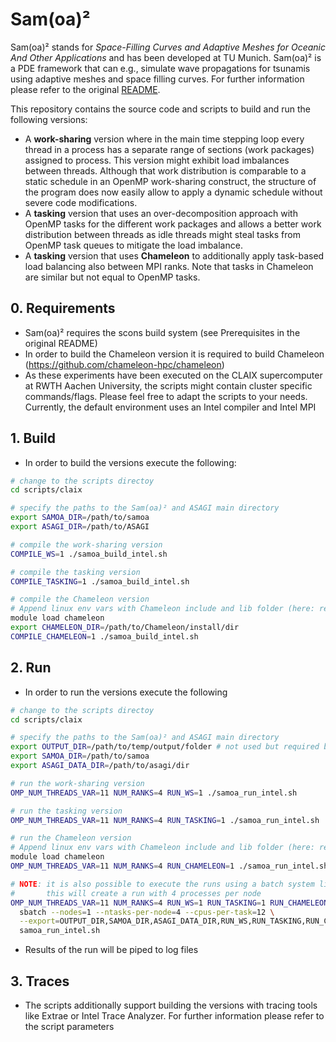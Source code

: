 # Sam(oa)²

Sam(oa)² stands for *Space-Filling Curves and Adaptive Meshes for Oceanic And Other Applications* and has been developed at TU Munich. Sam(oa)² is a PDE framework that can e.g., simulate wave propagations for tsunamis using adaptive meshes and space filling curves. For further information please refer to the original [README](README_samoa.md).

This repository contains the source code and scripts to build and run the following versions:

* A **work-sharing** version where in the main time stepping loop every thread in a process has a separate range of sections (work packages) assigned to process. This version might exhibit load imbalances between threads. Although that work distribution is comparable to a static schedule in an OpenMP work-sharing construct, the structure of the program does now easily allow to apply a dynamic schedule without severe code modifications.
* A **tasking** version that uses an over-decomposition approach with OpenMP tasks for the different work packages and allows a better work distribution between threads as idle threads might steal tasks from OpenMP task queues to mitigate the load imbalance.
* A **tasking** version that uses **Chameleon** to additionally apply task-based load balancing also between MPI ranks. Note that tasks in Chameleon are similar but not equal to OpenMP tasks.

## 0. Requirements

* Sam(oa)² requires the scons build system (see Prerequisites in the original README)
* In order to build the Chameleon version it is required to build Chameleon (https://github.com/chameleon-hpc/chameleon)
* As these experiments have been executed on the CLAIX supercomputer at RWTH Aachen University, the scripts might contain cluster specific commands/flags. Please feel free to adapt the scripts to your needs. Currently, the default environment uses an Intel compiler and Intel MPI

## 1. Build

* In order to build the versions execute the following:

```bash
# change to the scripts directoy
cd scripts/claix

# specify the paths to the Sam(oa)² and ASAGI main directory
export SAMOA_DIR=/path/to/samoa
export ASAGI_DIR=/path/to/ASAGI

# compile the work-sharing version
COMPILE_WS=1 ./samoa_build_intel.sh

# compile the tasking version
COMPILE_TASKING=1 ./samoa_build_intel.sh

# compile the Chameleon version
# Append linux env vars with Chameleon include and lib folder (here: realized using an environment module)
module load chameleon
export CHAMELEON_DIR=/path/to/Chameleon/install/dir
COMPILE_CHAMELEON=1 ./samoa_build_intel.sh
```

## 2. Run

* In order to run the versions execute the following

```bash
# change to the scripts directoy
cd scripts/claix

# specify the paths to the Sam(oa)² and ASAGI main directory
export OUTPUT_DIR=/path/to/temp/output/folder # not used but required by program
export SAMOA_DIR=/path/to/samoa
export ASAGI_DATA_DIR=/path/to/asagi/dir

# run the work-sharing version
OMP_NUM_THREADS_VAR=11 NUM_RANKS=4 RUN_WS=1 ./samoa_run_intel.sh

# run the tasking version
OMP_NUM_THREADS_VAR=11 NUM_RANKS=4 RUN_TASKING=1 ./samoa_run_intel.sh

# run the Chameleon version
# Append linux env vars with Chameleon include and lib folder (here: realized using an environment module)
module load chameleon
OMP_NUM_THREADS_VAR=11 NUM_RANKS=4 RUN_CHAMELEON=1 ./samoa_run_intel.sh

# NOTE: it is also possible to execute the runs using a batch system like SLURM.
#       this will create a run with 4 processes per node
OMP_NUM_THREADS_VAR=11 NUM_RANKS=4 RUN_WS=1 RUN_TASKING=1 RUN_CHAMELEON=1 \
  sbatch --nodes=1 --ntasks-per-node=4 --cpus-per-task=12 \
  --export=OUTPUT_DIR,SAMOA_DIR,ASAGI_DATA_DIR,RUN_WS,RUN_TASKING,RUN_CHAMELEON,OMP_NUM_THREADS_VAR,NUM_RANKS \
  samoa_run_intel.sh
```

* Results of the run will be piped to log files

## 3. Traces

* The scripts additionally support building the versions with tracing tools like Extrae or Intel Trace Analyzer. For further information please refer to the script parameters